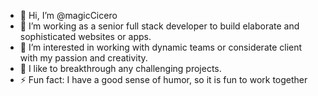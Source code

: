 - 👋 Hi, I’m @magicCicero
- 🌱 I’m working as a senior full stack developer to build elaborate and sophisticated websites or apps.
- 👀 I’m interested in working with dynamic teams or considerate client with my passion and creativity.
- 💞️ I like to breakthrough any challenging projects.
- ⚡ Fun fact: I have a good sense of humor, so it is fun to work together


<!---
magicCicero/magicCicero is a ✨ special ✨ repository because its `README.md` (this file) appears on your GitHub profile.
You can click the Preview link to take a look at your changes.
--->
